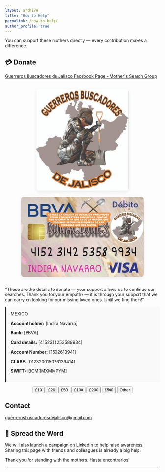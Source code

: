 ```yaml
---
layout: archive
title: "How to Help"
permalink: /how-to-help/
author_profile: true
---
```


You can support these mothers directly — every contribution makes a difference.

## 💳 Donate
[Guerreros Buscadores de Jalisco Facebook Page - Mother's Search Group](https://www.facebook.com/profile.php?id=61555458753120)

<style>
  .side-by-side-images {
    display: flex;
    flex-wrap: wrap;
    justify-content: center;
    gap: 20px;
    margin: 2rem 0;
  }

  .side-by-side-images img {
    height: auto;
    border-radius: 8px;
    box-shadow: 0 4px 12px rgba(0, 0, 0, 0.08);
    transition: transform 0.3s ease;
  }

  .side-by-side-images img:hover {
    transform: scale(1.02);
  }

  .img-left {
    width: 300px;
  }

  .img-right {
    width: 400px;
  }

  @media (max-width: 700px) {
    .img-left, .img-right {
      width: 100%;
    }
  }
</style>

<div class="side-by-side-images">
  <img class="img-left" src="https://github.com/FOUND-project/found-project.github.io/blob/master/images/Final%20Guerreros%20Buscadores.png?raw=true" alt="Guerreros Buscadores de Jalisco - Mother's Search Group">
  
  <img class="img-right" src="https://github.com/FOUND-project/found-project.github.io/blob/master/images/donationsmothers.jpg?raw=true" alt="Donations to Mothers">
</div>

"These are the details to donate — your support allows us to continue our searches. Thank you for your empathy — it is through your support that we can carry on looking for our missing loved ones. Until we find them!" 


<div style="background-color: #f9f9f9; padding: 1em; border-left: 4px solid #333; margin-bottom: 1em;">
  MEXICO 
  <p><strong>Account holder:</strong> [Indira Navarro]</p>
  <p><strong>Bank:</strong> [BBVA]</p>
  <p><strong>Card details:</strong> [4152314253589934]</p>
  <p><strong>Account Number:</strong> [1502613941]</p>
  <p><strong>CLABE:</strong> [012320015026139414]</p>
  <p><strong>SWIFT:</strong> [BCMRMXMMPYM]</p>
</div>


<div style="text-align: center; margin-bottom: 2em;">
  <button onclick="selectAmount(10)">£10</button>
  <button onclick="selectAmount(20)">£20</button>
  <button onclick="selectAmount(50)">£50</button>
  <button onclick="selectAmount(100)">£100</button>
  <button onclick="selectAmount(200)">£200</button>
  <button onclick="selectAmount(500)">£500</button>
  <button onclick="selectAmount('other')">Other</button>
</div>

<div id="donation-confirmation" style="display:none; text-align:center; margin-bottom:2em;">
  <p><strong>You selected: <span id="donation-amount"></span></strong></p>
  <p>Please use the bank details above to make your contribution.</p>
</div>

<script>
  function selectAmount(value) {
    document.getElementById("donation-confirmation").style.display = "block";
    document.getElementById("donation-amount").innerText = 
      (value === 'other') ? "Other amount" : "£" + value;
  }
</script>

## Contact

 guerrerosbuscadoresdejalisco@gmail.com

## 📣 Spread the Word

We will also launch a campaign on LinkedIn to help raise awareness. Sharing this page with friends and colleagues is already a big help.

Thank you for standing with the mothers. Hasta encontrarlos!

---
